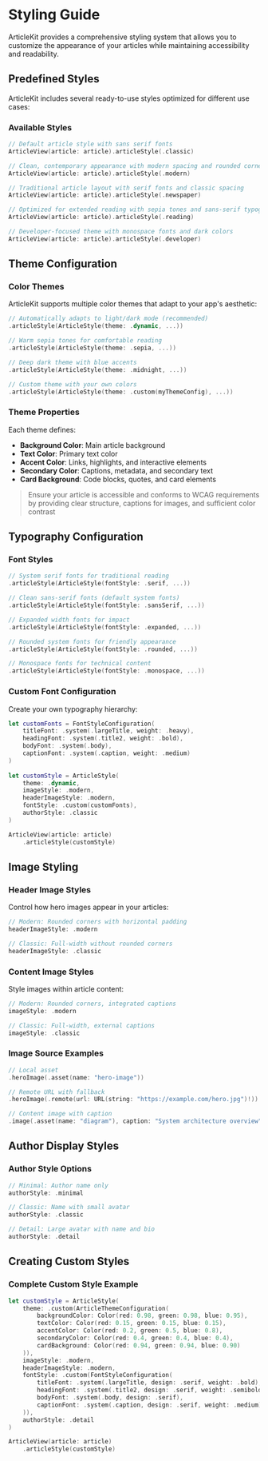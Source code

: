 # Styling Guide

ArticleKit provides a comprehensive styling system that allows you to customize the appearance of your articles while maintaining accessibility and readability. 

## Predefined Styles

ArticleKit includes several ready-to-use styles optimized for different use cases:

### Available Styles

```swift
// Default article style with sans serif fonts
ArticleView(article: article).articleStyle(.classic)

// Clean, contemporary appearance with modern spacing and rounded corners
ArticleView(article: article).articleStyle(.modern)

// Traditional article layout with serif fonts and classic spacing  
ArticleView(article: article).articleStyle(.newspaper)

// Optimized for extended reading with sepia tones and sans-serif typography
ArticleView(article: article).articleStyle(.reading)

// Developer-focused theme with monospace fonts and dark colors
ArticleView(article: article).articleStyle(.developer)
```

## Theme Configuration

### Color Themes

ArticleKit supports multiple color themes that adapt to your app's aesthetic:

```swift
// Automatically adapts to light/dark mode (recommended)
.articleStyle(ArticleStyle(theme: .dynamic, ...))

// Warm sepia tones for comfortable reading
.articleStyle(ArticleStyle(theme: .sepia, ...))

// Deep dark theme with blue accents
.articleStyle(ArticleStyle(theme: .midnight, ...))

// Custom theme with your own colors
.articleStyle(ArticleStyle(theme: .custom(myThemeConfig), ...))
```

### Theme Properties

Each theme defines:
- **Background Color**: Main article background
- **Text Color**: Primary text color
- **Accent Color**: Links, highlights, and interactive elements
- **Secondary Color**: Captions, metadata, and secondary text
- **Card Background**: Code blocks, quotes, and card elements

> Ensure your article is accessible and conforms to WCAG requirements by providing clear structure, captions for images, and sufficient color contrast

## Typography Configuration

### Font Styles

```swift
// System serif fonts for traditional reading
.articleStyle(ArticleStyle(fontStyle: .serif, ...))

// Clean sans-serif fonts (default system fonts)
.articleStyle(ArticleStyle(fontStyle: .sansSerif, ...))

// Expanded width fonts for impact
.articleStyle(ArticleStyle(fontStyle: .expanded, ...))

// Rounded system fonts for friendly appearance
.articleStyle(ArticleStyle(fontStyle: .rounded, ...))

// Monospace fonts for technical content
.articleStyle(ArticleStyle(fontStyle: .monospace, ...))
```

### Custom Font Configuration

Create your own typography hierarchy:

```swift
let customFonts = FontStyleConfiguration(
    titleFont: .system(.largeTitle, weight: .heavy),
    headingFont: .system(.title2, weight: .bold),
    bodyFont: .system(.body),
    captionFont: .system(.caption, weight: .medium)
)
    
let customStyle = ArticleStyle(
    theme: .dynamic,
    imageStyle: .modern,
    headerImageStyle: .modern,
    fontStyle: .custom(customFonts),
    authorStyle: .classic
)

ArticleView(article: article)
    .articleStyle(customStyle)
```

## Image Styling

### Header Image Styles

Control how hero images appear in your articles:

```swift
// Modern: Rounded corners with horizontal padding
headerImageStyle: .modern

// Classic: Full-width without rounded corners  
headerImageStyle: .classic
```

### Content Image Styles

Style images within article content:

```swift
// Modern: Rounded corners, integrated captions
imageStyle: .modern

// Classic: Full-width, external captions
imageStyle: .classic
```

### Image Source Examples

```swift
// Local asset
.heroImage(.asset(name: "hero-image"))

// Remote URL with fallback
.heroImage(.remote(url: URL(string: "https://example.com/hero.jpg")!))

// Content image with caption
.image(.asset(name: "diagram"), caption: "System architecture overview")
```

## Author Display Styles

### Author Style Options

```swift
// Minimal: Author name only
authorStyle: .minimal

// Classic: Name with small avatar
authorStyle: .classic  

// Detail: Large avatar with name and bio
authorStyle: .detail
```

## Creating Custom Styles

### Complete Custom Style Example

```swift
let customStyle = ArticleStyle(
    theme: .custom(ArticleThemeConfiguration(
        backgroundColor: Color(red: 0.98, green: 0.98, blue: 0.95),
        textColor: Color(red: 0.15, green: 0.15, blue: 0.15),
        accentColor: Color(red: 0.2, green: 0.5, blue: 0.8),
        secondaryColor: Color(red: 0.4, green: 0.4, blue: 0.4),
        cardBackground: Color(red: 0.94, green: 0.94, blue: 0.90)
    )),
    imageStyle: .modern,
    headerImageStyle: .modern,
    fontStyle: .custom(FontStyleConfiguration(
        titleFont: .system(.largeTitle, design: .serif, weight: .bold),
        headingFont: .system(.title2, design: .serif, weight: .semibold),
        bodyFont: .system(.body, design: .serif),
        captionFont: .system(.caption, design: .serif, weight: .medium)
    )),
    authorStyle: .detail
)

ArticleView(article: article)
    .articleStyle(customStyle)
```
